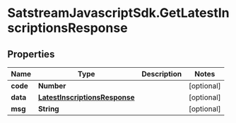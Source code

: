 # SatstreamJavascriptSdk.GetLatestInscriptionsResponse

## Properties
Name | Type | Description | Notes
------------ | ------------- | ------------- | -------------
**code** | **Number** |  | [optional] 
**data** | [**LatestInscriptionsResponse**](LatestInscriptionsResponse.md) |  | [optional] 
**msg** | **String** |  | [optional] 
